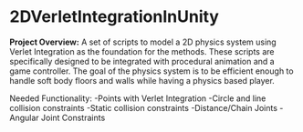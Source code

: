 # 2DVerletIntegrationInUnity
**Project Overview:**
A set of scripts to model a 2D physics system using Verlet Integration as the foundation for the methods. These scripts are specifically designed to be integrated with procedural animation and a game controller. The goal of the physics system is to be efficient enough to handle soft body floors and walls while having a physics based player.


Needed Functionality:
-Points with Verlet Integration
-Circle and line collision constraints
-Static collision constraints
-Distance/Chain Joints
-Angular Joint Constraints
